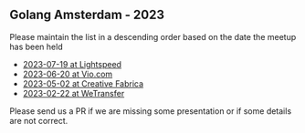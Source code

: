 Golang Amsterdam - 2023
-----------------------

Please maintain the list in a descending order based on the date the meetup has been held

* [2023-07-19 at Lightspeed](2023-07-19@lightspeed/README.md)
* [2023-06-20 at Vio.com](2023-06-20@vio.com/README.md)
* [2023-05-02 at Creative Fabrica](2023-05-02@creative-fabrica/README.md)
* [2023-02-22 at WeTransfer](2023-02-22@wetransfer/README.md)

Please send us a PR if we are missing some presentation or if some details are not correct.

